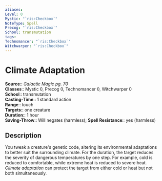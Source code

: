 ```yaml
---
aliases: 
Level: 0
Mystic: "`ris:Checkbox`"
NoteType: Spell
Precog: "`ris:Checkbox`"
School: transmutation
tags: 
Technomancer: "`ris:Checkbox`"
Witchwarper: "`ris:Checkbox`"
---
```


# Climate Adaptation

**Source**:: _Galactic Magic pg. 70_  
**Classes**:: Mystic 0, Precog 0, Technomancer 0, Witchwarper 0  
**School**:: transmutation  
**Casting-Time**:: 1 standard action  
**Range**:: touch  
**Targets**:: one creature  
**Duration**:: 1 hour  
**Saving-Throw**:: Will negates (harmless);
**Spell Resistance**:: yes (harmless)

## Description

You tweak a creature's genetic code, altering its environmental adaptations to better suit the surrounding climate. For the duration, the target reduces the severity of dangerous temperatures by one step. For example, cold is reduced to comfortable, while extreme heat is reduced to severe heat. _Climate adaptation_ can protect the target from either cold or heat but not both simultaneously.
